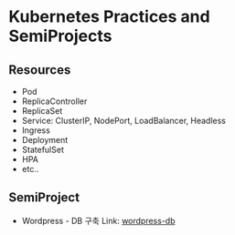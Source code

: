 # Kubernetes Practices and SemiProjects
## Resources
- Pod
- ReplicaController
- ReplicaSet
- Service: ClusterIP, NodePort, LoadBalancer, Headless
- Ingress
- Deployment
- StatefulSet
- HPA
- etc..

## SemiProject
- Wordpress - DB 구축
  Link: [wordpress-db][linkname]

[linkname]: https://github.com/namhj94/k8s/tree/master/wordpress-db
